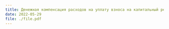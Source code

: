 ```yaml
---
title: Денежная компенсация расходов на уплату взноса на капитальный ремонт
date: 2022-05-29
file: ./file.pdf
---
```



